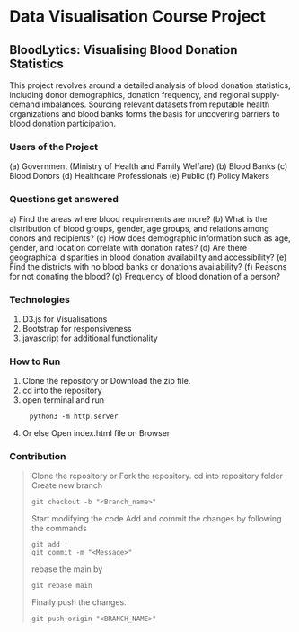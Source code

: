 # Data Visualisation Course Project 

## BloodLytics: Visualising Blood Donation Statistics

This project revolves around a detailed analysis of blood donation statistics, including 
donor demographics, donation frequency, and regional supply-demand
imbalances. Sourcing relevant datasets from reputable health organizations and
blood banks forms the basis for uncovering barriers to blood donation participation.

### Users of the Project

(a) Government (Ministry of Health and Family Welfare)
(b) Blood Banks
(c) Blood Donors
(d) Healthcare Professionals
(e) Public
(f) Policy Makers

### Questions get answered

a) Find the areas where blood requirements are more?
(b) What is the distribution of blood groups, gender, age groups, and
relations among donors and recipients?
(c) How does demographic information such as age, gender, and location
correlate with donation rates?
(d) Are there geographical disparities in blood donation availability and
accessibility?
(e) Find the districts with no blood banks or donations availability?
(f) Reasons for not donating the blood?
(g) Frequency of blood donation of a person?

### Technologies 
1. D3.js for Visualisations
2. Bootstrap for responsiveness
3. javascript for additional functionality


### How to Run 
1. Clone the repository or Download the zip file.
2. cd into the repository
3. open terminal and run 
```
     python3 -m http.server
  ```

4. Or else Open index.html file on Browser

### Contribution
> Clone the repository or Fork the repository.
> cd into repository folder
> Create new branch
> ```
> git checkout -b "<Branch_name>"
> ```
> Start modifying the code
> Add and commit the changes by following the commands
> ```
> git add .
> git commit -m "<Message>"
> ```
> rebase the main by
> ```
> git rebase main
> ```
> Finally push the changes.
> ```
> git push origin "<BRANCH_NAME>"
> ```
